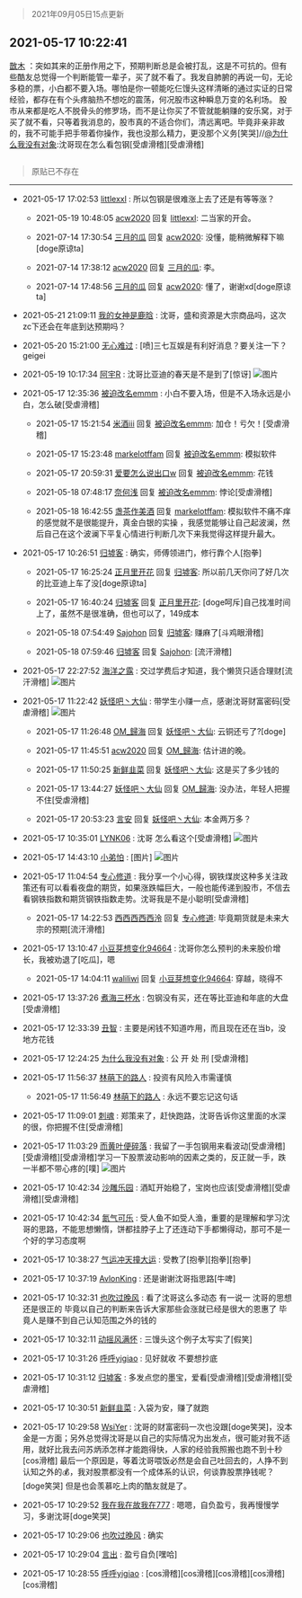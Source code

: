 > 2021年09月05日15点更新
<link rel="stylesheet" href="https://cdn.jsdelivr.net/gh/taotie6/sampleJSON@main/css/photo_show.css">


 ## 2021-05-17 10:22:41 

 [㪚木](https://www.coolapk.com/feed/27030563?shareKey=MDAzNTIzZmQ5N2VhNjEzMTc3ZmU~) ：突如其来的正册作用之下，预期判断总是会被打乱，这是不可抗的。但有些酷友总觉得一个判断能管一辈子，买了就不看了。我发自肺腑的再说一句，无论多稳的票，小白都不要入场。哪怕是你一顿能吃仨馒头这样清晰的通过实证的日常经验，都存在有个头疼脑热不想吃的震荡，何况股市这种瞬息万变的名利场。<!--break-->
股市从来都是吃人不脱骨头的修罗场，而不是让你买了不管就能躺赚的安乐窝，对于买了就不看，只等着我消息的，股市真的不适合你们，清远离吧。毕竟非亲非故的，我不可能手把手带着你操作，我也没那么精力，更没那个义务[笑哭]//<a class="feed-link-uname" href="/u/为什么我没有对象">@为什么我没有对象</a>:沈哥现在怎么看包钢[受虐滑稽][受虐滑稽] 

<div class="album">
<img class="img-item" src="" />
</div>

> 原贴已不存在 

 ------- 

- 2021-05-17 17:02:53 [littlexxl](uid=3375580) : 所以包钢是很难涨上去了还是有等等涨？ 

    - 2021-05-19 10:48:05 [acw2020](uid=6251124) 回复 [littlexxl](uid=3375580): 二当家的开会。 

    - 2021-07-14 17:30:54 [三月的瓜](uid=3896380) 回复 [acw2020](uid=6251124): 没懂，能稍微解释下嘛[doge原谅ta] 

    - 2021-07-14 17:38:12 [acw2020](uid=6251124) 回复 [三月的瓜](uid=3896380): 李。 

    - 2021-07-14 17:48:56 [三月的瓜](uid=3896380) 回复 [acw2020](uid=6251124): 懂了，谢谢xd[doge原谅ta] 

- 2021-05-21 21:09:11 [我的女神是鹿晗](uid=1817754) : 沈哥，盛和资源是大宗商品吗，这次zc下还会在年底到达预期吗？ 

- 2021-05-20 15:21:00 [无心难过](uid=3681127) : [喷]三七互娱是有利好消息？要关注一下？
geigei 

- 2021-05-19 10:17:34 [阿宇R](uid=4379418) : 沈哥比亚迪的春天是不是到了[惊讶] ![图片](https://image.coolapk.com/feed/2021/0519/10/4379418_cfca2e89_0653_2726@1440x2168.jpeg)

- 2021-05-17 12:35:36 [被迫改名emmm](uid=3302275) : 小白不要入场，但是不入场永远是小白，怎么破[受虐滑稽] 

    - 2021-05-17 15:21:54 [米酒iii](uid=3060400) 回复 [被迫改名emmm](uid=3302275): 加仓！亏欠！[受虐滑稽] 

    - 2021-05-17 15:23:48 [markelotffam](uid=3933267) 回复 [被迫改名emmm](uid=3302275): 模拟软件 

    - 2021-05-17 20:59:31 [爱要怎么说出口w](uid=3008578) 回复 [被迫改名emmm](uid=3302275): 花钱 

    - 2021-05-18 07:48:17 [奈何浅](uid=1884562) 回复 [被迫改名emmm](uid=3302275): 悖论[受虐滑稽] 

    - 2021-05-18 16:42:55 [盏茶作美酒](uid=3769848) 回复 [markelotffam](uid=3933267): 模拟软件不痛不痒的感觉就不是很能提升，真金白银的实操 ，我感觉能够让自己起波澜，然后自己在这个波澜下平复心情进行判断几次下来我觉得这样提升最大。 

- 2021-05-17 10:26:51 [归墟客](uid=3287587) : 确实，师傅领进门，修行靠个人[抱拳] 

    - 2021-05-17 16:25:24 [正月里开花](uid=1789461) 回复 [归墟客](uid=3287587): 所以前几天你问了好几次的比亚迪上车了没[doge原谅ta] 

    - 2021-05-17 16:40:24 [归墟客](uid=3287587) 回复 [正月里开花](uid=1789461): [doge呵斥]自己找准时间上了，虽然不是很准确，但也可以了，149成本 

    - 2021-05-18 07:54:49 [Sajohon](uid=1265145) 回复 [归墟客](uid=3287587): 赚麻了[斗鸡眼滑稽] 

    - 2021-05-18 07:59:46 [归墟客](uid=3287587) 回复 [Sajohon](uid=1265145): [流汗滑稽] 

- 2021-05-17 22:27:52 [海洋之露](uid=1111949) : 交过学费后才知道，我个懒货只适合理财[流汗滑稽] ![图片](https://image.coolapk.com/feed/2021/0517/22/1111949_5ad11fe5_1667_4569@1440x3216.jpeg)

- 2021-05-17 11:22:42 [妖怪吧丶大仙](uid=941522) : 带学生小赚一点，感谢沈哥财富密码[受虐滑稽] ![图片](https://image.coolapk.com/feed/2021/0517/11/941522_c52064d5_1755_0781@1080x2340.jpeg)

    - 2021-05-17 11:26:48 [OM_歸海](uid=1574514) 回复 [妖怪吧丶大仙](uid=941522): 云铜还亏了?[doge] 

    - 2021-05-17 11:45:51 [acw2020](uid=6251124) 回复 [OM_歸海](uid=1574514): 估计进的晚。 

    - 2021-05-17 11:50:25 [新鲜韭菜](uid=1735035) 回复 [妖怪吧丶大仙](uid=941522): 这是买了多少钱的 

    - 2021-05-17 13:44:27 [妖怪吧丶大仙](uid=941522) 回复 [OM_歸海](uid=1574514): 没办法，年轻人把握不住[受虐滑稽] 

    - 2021-05-17 20:53:23 [言安](uid=2043658) 回复 [妖怪吧丶大仙](uid=941522): 本金两万多？ 

- 2021-05-17 10:35:01 [LYNK06](uid=2194108) : 沈哥 怎么看这个[受虐滑稽] ![图片](https://image.coolapk.com/feed/2021/0517/10/2194108_8900_8737@690x844.jpg)

- 2021-05-17 14:43:10 [小弟怕](uid=1594537) : [图片] ![图片](https://image.coolapk.com/feed/2021/0517/14/1594537_e6525835_3789_2625@983x2978.jpeg)

- 2021-05-17 11:04:54 [专心修道](uid=3218687) : 我分享一个小心得，钢铁煤炭这种多关注政策还有可以看看夜盘的期货，如果涨跌幅巨大，一般也能传递到股市，不信去看钢铁指数和期货钢铁指数走势。沈哥我是不是小聪明[受虐滑稽] 

    - 2021-05-17 14:22:53 [西西西西西泠](uid=3009916) 回复 [专心修道](uid=3218687): 毕竟期货就是未来大宗的预期[流汗滑稽] 

- 2021-05-17 13:10:47 [小豆芽想变化94664](uid=5184191) : 沈哥你怎么预判的未来股价增长，我被劝退了[吃瓜]，嗯 

    - 2021-05-17 14:04:11 [waliliwi](uid=2577852) 回复 [小豆芽想变化94664](uid=5184191): 穿越，晓得不 

- 2021-05-17 13:37:26 [煮海三杯水](uid=695018) : 包钢没有买，还在等比亚迪和年底的大盘[受虐滑稽] 

- 2021-05-17 12:33:39 [丑智](uid=1648114) : 主要是闲钱不知道咋用，而且现在还在当b，没地方花钱 

- 2021-05-17 12:24:25 [为什么我没有对象](uid=2236988) : 公 开 处 刑 [受虐滑稽] 

- 2021-05-17 11:56:37 [林萌下的路人](uid=900430) : 投资有风险入市需谨慎 

    - 2021-05-17 11:56:49 [林萌下的路人](uid=900430) : 永远不要忘记这句话 

- 2021-05-17 11:09:01 [刺魂](uid=1662383) : 郑策来了，赶快跑路，沈哥告诉你这里面的水深的很，你把握不住[受虐滑稽] 

- 2021-05-17 11:03:29 [而黄叶便碎落](uid=2845514) : 我留了一手包钢用来看波动[受虐滑稽][受虐滑稽][受虐滑稽]学习一下股票波动影响的因素之类的，反正就一手，跌一半都不带心疼的[噗] ![图片](https://image.coolapk.com/feed/2021/0517/11/2845514_0608_647@268x272.jpg)

- 2021-05-17 10:42:34 [沙雕乐园](uid=2447129) : 酒缸开始稳了，宝岗也应该[受虐滑稽][受虐滑稽][受虐滑稽] 

- 2021-05-17 10:42:34 [氮气可乐](uid=888237) : 受人鱼不如受人渔，重要的是理解和学习沈哥的思路，不能思想懒惰，饼都挂脖子上了还连动下手都懒得动，那可不是一个好的学习态度啊 

- 2021-05-17 10:38:27 [气运冲天撞大运](uid=3158661) : 受教了[抱拳][抱拳][抱拳] 

- 2021-05-17 10:37:19 [AvlonKing](uid=964891) : 还是谢谢沈哥指思路[牛啤] 

- 2021-05-17 10:32:31 [也吹过晚风](uid=4289152) : 看了沈哥这么多动态 有一说一 沈哥的思想还是很正的 毕竟以自己的判断来告诉大家那些会涨就已经是很大的恩惠了 毕竟人是赚不到自己认知范围之外的钱的 

- 2021-05-17 10:32:11 [动摇风满怀](uid=2908614) : 三馒头这个例子太写实了[假笑] 

- 2021-05-17 10:31:26 [呼呼yigiao](uid=3884903) : 见好就收  不要想抄底 

- 2021-05-17 10:31:12 [归墟客](uid=3287587) : 多发点您的墨宝，爱看[受虐滑稽][受虐滑稽][受虐滑稽] 

- 2021-05-17 10:30:51 [新鲜韭菜](uid=1735035) : 入袋为安，赚了就跑 

- 2021-05-17 10:29:58 [WsiYer](uid=3832235) : 沈哥的财富密码一次也没跟[doge笑哭]，没本金是一方面；另外总觉得沈哥是以自己的实际情况为出发点，很可能对我不适用，就好比我去问苏炳添怎样才能跑得快，人家的经验我照搬也跑不到十秒[cos滑稽]
最后一个原因是，等着沈哥喂饭必然是会自己吐回去的，人挣不到认知之外的💰<!--break-->，我对股票都没有一个成体系的认识，何谈靠股票挣钱呢？[doge笑哭]  但是也会羡慕吃上肉的酷友就是了。 

- 2021-05-17 10:29:52 [我在我在故我在777](uid=2728082) : 嗯嗯，自负盈亏，我再慢慢学习，多谢沈哥[doge笑哭] 

- 2021-05-17 10:29:06 [也吹过晚风](uid=4289152) : 确实 

- 2021-05-17 10:29:04 [言出](uid=1510922) : 盈亏自负[嘿哈] 

- 2021-05-17 10:28:55 [呼呼yigiao](uid=3884903) : [cos滑稽][cos滑稽][cos滑稽][cos滑稽][cos滑稽] 

